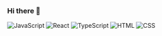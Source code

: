 ### Hi there 👋

<!--
**dabin9595/dabin9595** is a ✨ _special_ ✨ repository because its `README.md` (this file) appears on your GitHub profile.


Here are some ideas to get you started:

- 🔭 I’m currently working on ...
- 🌱 I’m currently learning ...
- 👯 I’m looking to collaborate on ...
- 🤔 I’m looking for help with ...
- 💬 Ask me about ...
- 📫 How to reach me: ...
- 😄 Pronouns: ...
- ⚡ Fun fact: ...
-->
![JavaScript](https://img.shields.io/badge/-JavaScript-000?&logo=JavaScript&logoColor=ddc508)
![React](https://img.shields.io/badge/-React-000?&logo=React)
![TypeScript](https://img.shields.io/badge/-TypeScript-000?&logo=TypeScript&logoColor=007ACC)
![HTML](https://img.shields.io/badge/-HTML-000?&logo=HTML5&logoColor=E34F26)
![CSS](https://img.shields.io/badge/-CSS-000?&logo=CSS3&logoColor=1572B6)


